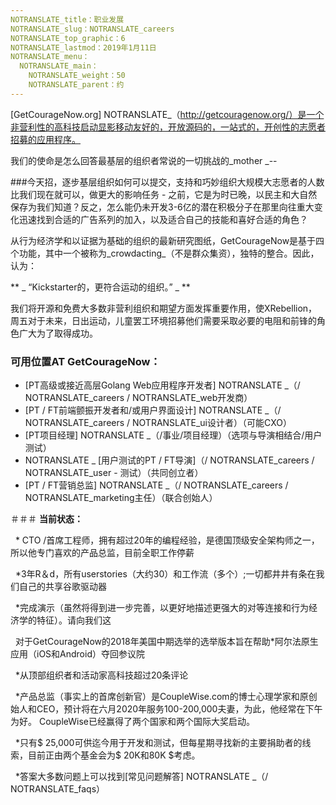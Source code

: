 ```yaml
---
NOTRANSLATE_title：职业发展
NOTRANSLATE_slug：NOTRANSLATE_careers
NOTRANSLATE_top_graphic：6
NOTRANSLATE_lastmod：2019年1月11日
NOTRANSLATE_menu：
  NOTRANSLATE_main：
    NOTRANSLATE_weight：50
    NOTRANSLATE_parent：约
---
```


[GetCourageNow.org] NOTRANSLATE_（http://getcouragenow.org/）是一个非营利性的高科技启动显影移动友好的，开放源码的，一站式的，开创性的志愿者招募的应用程序。

我们的使命是怎么回答最基层的组织者常说的一切挑战的_mother _--

###今天招，逐步基层组织如何可以提交，支持和巧妙组织大规模大志愿者的人数比我们现在就可以，做更大的影响任务 - 之前，它是为时已晚，以民主和大自然保存为我们知道？反之，怎么能仍未开发3-6亿的潜在积极分子在那里向往重大变化迅速找到合适的广告系列的加入，以及适合自己的技能和喜好合适的角色？

从行为经济学和以证据为基础的组织的最新研究图纸，GetCourageNow是基于四个功能，其中一个被称为_crowdacting_（不是群众集资），独特的整合。因此，认为：

** _ “Kickstarter的，更符合运动的组织。” _ **

我们将开源和免费大多数非营利组织和期望方面发挥重要作用，使XRebellion，周五对于未来，日出运动，儿童罢工环境招募他们需要采取必要的电阻和前锋的角色广大为了取得成功。

### **可用位置AT GetCourageNow：**

 -  [PT高级或接近高层Golang Web应用程序开发者] NOTRANSLATE _（/ NOTRANSLATE_careers / NOTRANSLATE_web开发商）
 -  [PT / FT前端颤振开发者和/或用户界面设计] NOTRANSLATE _（/ NOTRANSLATE_careers / NOTRANSLATE_ui设计者）（可能CXO）
 -  [PT项目经理] NOTRANSLATE _（/事业/项目经理）（选项与导演相结合/用户测试）
 -  NOTRANSLATE _ [用户测试的PT / FT导演]（/ NOTRANSLATE_careers / NOTRANSLATE_user  - 测试）（共同创立者）
 -  [PT / FT营销总监] NOTRANSLATE _（/ NOTRANSLATE_careers / NOTRANSLATE_marketing主任）（联合创始人）

＃＃＃ **当前状态：**

  * CTO /首席工程师，拥有超过20年的编程经验，是德国顶级安全架构师之一，所以他专门喜欢的产品总监，目前全职工作停薪

  *3年R＆d，所有userstories（大约30）和工作流（多个）;一切都井井有条在我们自己的共享谷歌驱动器

  *完成演示（虽然将得到进一步完善，以更好地描述更强大的对等连接和行为经济学的特征）。请向我们这

  对于GetCourageNow的2018年美国中期选举的选举版本旨在帮助*阿尔法原生应用（iOS和Android）夺回参议院

  *从顶部组织者和活动家高科技超过20条评论

  *产品总监（事实上的首席创新官）是CoupleWise.com的博士心理学家和原创始人和CEO，预计将在六月2020年服务100-200,000夫妻，为此，他经常在下午为好。 CoupleWise已经赢得了两个国家和两个国际大奖启动。

  *只有$ 25,000可供迄今用于开发和测试，但每星期寻找新的主要捐助者的线索，目前正由两个基金会为$ 20K和80K $考虑。

  *答案大多数问题上可以找到[常见问题解答] NOTRANSLATE _（/ NOTRANSLATE_faqs）
